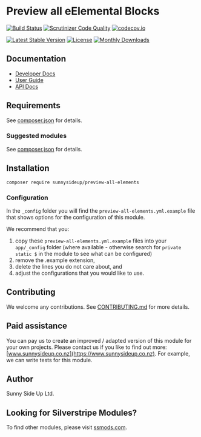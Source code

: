 # Preview all eElemental Blocks

[![Build Status](https://travis-ci.org/sunnysideup/silverstripe-preview-all-elements.svg?branch=master)](https://travis-ci.org/sunnysideup/silverstripe-preview-all-elements)
[![Scrutinizer Code Quality](https://scrutinizer-ci.com/g/sunnysideup/silverstripe-preview-all-elements/badges/quality-score.png?b=master)](https://scrutinizer-ci.com/g/sunnysideup/silverstripe-preview-all-elements/?branch=master)
[![codecov.io](https://codecov.io/github/sunnysideup/silverstripe-preview-all-elements/coverage.svg?branch=master)](https://codecov.io/github/sunnysideup/silverstripe-preview-all-elements?branch=master)

[![Latest Stable Version](https://poser.pugx.org/sunnysideup/preview-all-elements/version)](https://packagist.org/packages/sunnysideup/preview-all-elements)
[![License](https://poser.pugx.org/sunnysideup/preview-all-elements/license)](https://packagist.org/packages/sunnysideup/preview-all-elements)
[![Monthly Downloads](https://poser.pugx.org/sunnysideup/preview-all-elements/d/monthly)](https://packagist.org/packages/sunnysideup/preview-all-elements)

## Documentation

-   [Developer Docs](docs/en/INDEX.md)
-   [User Guide](docs/en/userguide.md)
-   [API Docs](http://docs.ssmods.com/sunnysideup/preview-all-elements/classes.xhtml)

## Requirements

See [composer.json](composer.json) for details.

### Suggested modules

See [composer.json](composer.json) for details.

## Installation

```shell
composer require sunnysideup/preview-all-elements
```

### Configuration

In the `_config` folder you will find the `preview-all-elements.yml.example`
file that shows options for the configuration of this module.

We recommend that you:

1. copy these `preview-all-elements.yml.example` files into your
   `app/_config` folder (where available - otherwise search for `private static $` in the module to see what can be configured)
2. remove the .example extension,
3. delete the lines you do not care about, and
4. adjust the configurations that you would like to use.

## Contributing

We welcome any contributions.
See [CONTRIBUTING.md](CONTRIBUTING.md) for more details.

## Paid assistance

You can pay us to create an improved / adapted version of this module for your own projects.
Please contact us if you like to find out more: [www.sunnysideup.co.nz](https://www.sunnysideup.co.nz).
For example, we can write tests for this module.

## Author

Sunny Side Up Ltd.

## Looking for Silverstripe Modules?

To find other modules, please visit [ssmods.com](https://ssmods.com/).

